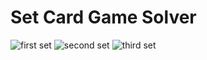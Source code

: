 # Set Card Game Solver

![first set](https://drive.google.com/drive/u/0/folders/1WikNO4nGYeeeON2f47IiObMNUYIUug9Q)
![second set](https://freeimage.host/i/H1DCNR4)
![third set](https://freeimage.host/i/H1DCOOl)


